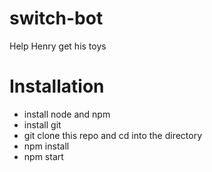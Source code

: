 # switch-bot
Help Henry get his toys

# Installation
- install node and npm
- install git
- git clone this repo and cd into the directory
- npm install
- npm start